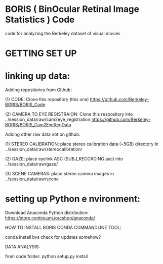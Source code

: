 BORIS ( BinOcular Retinal Image Statistics ) Code
===================

code for analyzing the Berkeley dataset of visual movies

GETTING SET UP
===================

linking up data:
===================

Adding repositories from Github:

(1) CODE: Clone this repository (this one)
	https://github.com/Berkeley-BORIS/BORIS_Code

(2) CAMERA TO EYE REGISTRAION: Clone this respository into ../session_data/raw/cam2eye_registration
	https://github.com/Berkeley-BORIS/BORIS_Cam2EyeRegData
	
Adding other raw data not on github:

(1) STEREO CALIBRATION: place stereo calibration data (~5GB) directory in ../session_data/raw/stereocalibration/

(2) GAZE: place eyelink ASC (SUBJ_RECORDING.asc) into ../session_data/raw/gaze/

(3) SCENE CAMERAS: place stereo camera images in ../session_data/raw/scene

setting up Python e nvironment:
===================

Download Anaconda Python distribution:
https://store.continuum.io/cshop/anaconda/

HOW TO INSTALL BORIS CONDA COMMANDLINE TOOL:

conda install bvs
check for updates somehow?

DATA ANALYSIS:

from code folder: python setup.py install



